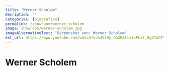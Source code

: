 ```yaml
---
title: "Werner Scholem"
decription: ""
categories: [biografien]
permalink: /showroom/werner-scholem
image: showroom/werner-scholem.jpg
imageAlternativeText: "Screenshot von: Werner Scholem"
ext_url: https://www.youtube.com/watch?v=hJVi9y_Ob2M&list=PLxt_Og7CuhTYAPvq2aYLgvHPvZojaJh45&index=12
---
```


# Werner Scholem
